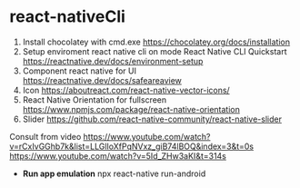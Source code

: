 # react-nativeCli
1. Install chocolatey with cmd.exe
  https://chocolatey.org/docs/installation
2. Setup enviroment react native cli on mode React Native CLI Quickstart
  https://reactnative.dev/docs/environment-setup
3. Component react native for UI
  https://reactnative.dev/docs/safeareaview
4. Icon
  https://aboutreact.com/react-native-vector-icons/
5. React Native Orientation for fullscreen
  https://www.npmjs.com/package/react-native-orientation
6. Slider
  https://github.com/react-native-community/react-native-slider

Consult from video
https://www.youtube.com/watch?v=rCxIvGGhb7k&list=LLGlIoXfPqNVxz_giB74lBOQ&index=3&t=0s
https://www.youtube.com/watch?v=5Id_ZHw3aKI&t=314s

* **Run app emulation**
npx react-native run-android
